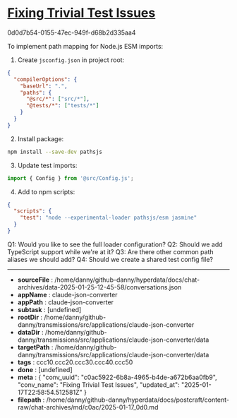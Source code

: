 # [Fixing Trivial Test Issues](https://claude.ai/chat/c0ac5922-6b8a-4965-b4de-a672b6aa0fb9)

0d0d7b54-0155-47ec-949f-d68b2d335aa4

 To implement path mapping for Node.js ESM imports:

1. Create `jsconfig.json` in project root:
```json
{
  "compilerOptions": {
    "baseUrl": ".",
    "paths": {
      "@src/*": ["src/*"],
      "@tests/*": ["tests/*"]
    }
  }
}
```

2. Install package:
```bash
npm install --save-dev pathsjs
```

3. Update test imports:
```javascript
import { Config } from '@src/Config.js';
```

4. Add to npm scripts:
```json
{
  "scripts": {
    "test": "node --experimental-loader pathsjs/esm jasmine"
  }
}
```

Q1: Would you like to see the full loader configuration?
Q2: Should we add TypeScript support while we're at it?
Q3: Are there other common path aliases we should add?
Q4: Should we create a shared test config file?

---

* **sourceFile** : /home/danny/github-danny/hyperdata/docs/chat-archives/data-2025-01-25-12-45-58/conversations.json
* **appName** : claude-json-converter
* **appPath** : claude-json-converter
* **subtask** : [undefined]
* **rootDir** : /home/danny/github-danny/transmissions/src/applications/claude-json-converter
* **dataDir** : /home/danny/github-danny/transmissions/src/applications/claude-json-converter/data
* **targetPath** : /home/danny/github-danny/transmissions/src/applications/claude-json-converter/data
* **tags** : ccc10.ccc20.ccc30.ccc40.ccc50
* **done** : [undefined]
* **meta** : {
  "conv_uuid": "c0ac5922-6b8a-4965-b4de-a672b6aa0fb9",
  "conv_name": "Fixing Trivial Test Issues",
  "updated_at": "2025-01-17T22:58:54.512581Z"
}
* **filepath** : /home/danny/github-danny/hyperdata/docs/postcraft/content-raw/chat-archives/md/c0ac/2025-01-17_0d0.md